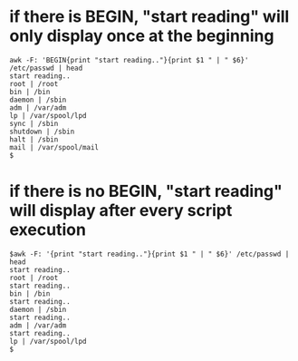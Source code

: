 # if there is BEGIN, "start reading" will only display once at the beginning
```
awk -F: 'BEGIN{print "start reading.."}{print $1 " | " $6}' /etc/passwd | head
start reading..
root | /root
bin | /bin
daemon | /sbin
adm | /var/adm
lp | /var/spool/lpd
sync | /sbin
shutdown | /sbin
halt | /sbin
mail | /var/spool/mail
$
```
# if there is no BEGIN, "start reading" will display after every script execution
```
$awk -F: '{print "start reading.."}{print $1 " | " $6}' /etc/passwd | head
start reading..
root | /root
start reading..
bin | /bin
start reading..
daemon | /sbin
start reading..
adm | /var/adm
start reading..
lp | /var/spool/lpd
$
```
